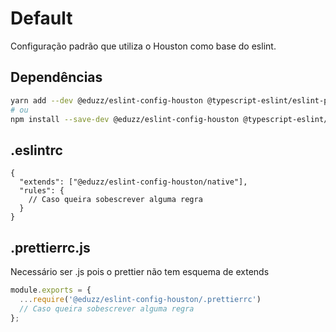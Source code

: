 # Default

Configuração padrão que utiliza o Houston como base do eslint.

## Dependências

```bash
yarn add --dev @eduzz/eslint-config-houston @typescript-eslint/eslint-plugin @typescript-eslint/parser eslint-config-prettier eslint-plugin-eslint-plugin eslint-plugin-import eslint-plugin-prettier eslint-plugin-react eslint-plugin-react-hooks eslint-plugin-unused-imports prettier
# ou
npm install --save-dev @eduzz/eslint-config-houston @typescript-eslint/eslint-plugin @typescript-eslint/parser eslint-config-prettier eslint-plugin-eslint-plugin eslint-plugin-import eslint-plugin-prettier eslint-plugin-react eslint-plugin-react-hooks eslint-plugin-unused-imports prettier
```

## .eslintrc

```jsonc
{
  "extends": ["@eduzz/eslint-config-houston/native"],
  "rules": {
    // Caso queira sobescrever alguma regra
  }
}
```

## .prettierrc.js

Necessário ser .js pois o prettier não tem esquema de extends

```js
module.exports = {
  ...require('@eduzz/eslint-config-houston/.prettierrc')
  // Caso queira sobescrever alguma regra
};
```